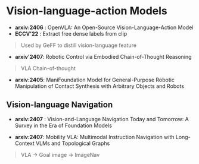 # Vision-language-action Models

* **arxiv:2406** : OpenVLA: An Open-Source Vision-Language-Action Model
* **ECCV'22** : Extract free dense labels from clip
> Used by GeFF to distill vision-language feature

* **arxiv'2407**: Robotic Control via Embodied Chain-of-Thought Reasoning
> VLA Chain-of-thought

* **arxiv:2405**: ManiFoundation Model for General-Purpose Robotic Manipulation of
Contact Synthesis with Arbitrary Objects and Robots

## Vision-language Navigation

* **arxiv:2407** : Vision-and-Language Navigation Today and Tomorrow: A Survey in the Era of Foundation Models

* **arxiv:2407**: Mobility VLA: Multimodal Instruction Navigation with Long-Context VLMs and Topological Graphs
> VLA -> Goal image -> ImageNav
